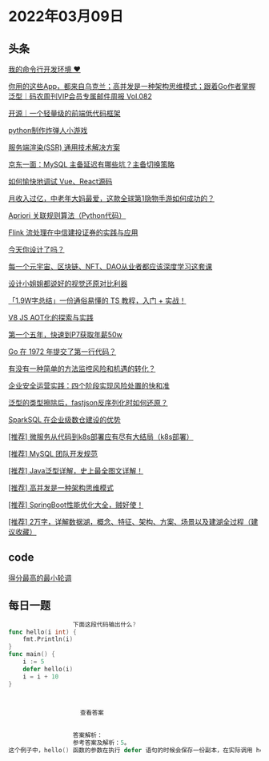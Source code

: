 # 2022年03月09日
## 头条
[我的命令行开发环境 ❤️](https://toutiao.io/k/hjda293)

[你用的这些App，都来自乌克兰；高并发是一种架构思维模式；跟着Go作者掌握泛型｜码农周刊VIP会员专属邮件周报 Vol.082](https://toutiao.io/k/teuw2f2)

[开源｜一个轻量级的前端低代码框架](https://toutiao.io/k/8k4e2op)

[python制作炸弹人小游戏](https://toutiao.io/k/xz30ujj)

[服务端渲染(SSR) 通用技术解决方案](https://toutiao.io/k/mg5jid1)

[京东一面：MySQL 主备延迟有哪些坑？主备切换策略](https://toutiao.io/k/tzvtuoj)

[如何愉快地调试 Vue、React源码](https://toutiao.io/k/y8x80qb)

[月收入过亿，中老年大妈最爱，这款全球第1隐物手游如何成功的？](https://toutiao.io/k/hqeqgv9)

[Apriori 关联规则算法（Python代码）](https://toutiao.io/k/cfoo52i)

[​Flink 流处理在中信建投证券的实践与应用](https://toutiao.io/k/k9atagg)

[今天你设计了吗？](https://toutiao.io/k/vgz5mrm)

[每一个元宇宙、区块链、NFT、DAO从业者都应该深度学习这套课](https://toutiao.io/k/6gbahfs)

[设计小姐姐都说好的视觉还原对比利器](https://toutiao.io/k/a6rbb0d)

[「1.9W字总结」一份通俗易懂的 TS 教程，入门 + 实战！](https://toutiao.io/k/0fn0zxz)

[V8 JS AOT化的探索与实践](https://toutiao.io/k/r3avybh)

[第一个五年，快速到P7获取年薪50w](https://toutiao.io/k/c712tyc)

[Go 在 1972 年提交了第一行代码？](https://toutiao.io/k/90htthi)

[有没有一种简单的方法监控风险和机遇的转化？](https://toutiao.io/k/uz2j06x)

[企业安全运营实践：四个阶段实现风险处置的快和准](https://toutiao.io/k/pmih6mn)

[泛型的类型擦除后，fastjson反序列化时如何还原？](https://toutiao.io/k/divx74c)

[SparkSQL 在企业级数仓建设的优势](https://toutiao.io/k/xh56y3z)

[[推荐] 微服务从代码到k8s部署应有尽有大结局（k8s部署）](https://toutiao.io/k/xk3qbvm)

[[推荐] MySQL 团队开发规范](https://toutiao.io/k/qjooigy)

[[推荐] Java泛型详解，史上最全图文详解！](https://toutiao.io/k/chtkqxo)

[[推荐] 高并发是一种架构思维模式](https://toutiao.io/k/imslmgz)

[[推荐] SpringBoot性能优化大全，贼好使！](https://toutiao.io/k/75br1se)

[[推荐] 2万字，详解数据湖，概念、特征、架构、方案、场景以及建湖全过程（建议收藏）](https://toutiao.io/k/vcpzf1w)



## code
[得分最高的最小轮调](https://leetcode-cn.com/problems/smallest-rotation-with-highest-score)



## 每日一题
```go
                  下面这段代码输出什么?
func hello(i int) {  
    fmt.Println(i)
}
func main() {  
    i := 5
    defer hello(i)
    i = i + 10
}


                  
                    查看答案
                  
                
                  答案解析：
                  参考答案及解析：5。
这个例子中，hello() 函数的参数在执行 defer 语句的时候会保存一份副本，在实际调用 hello() 函数时用，所以是 5.

                
```

